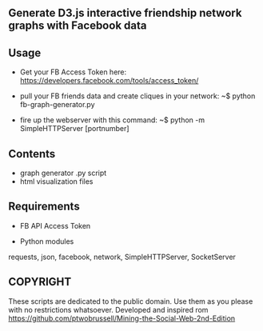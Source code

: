 ## Generate D3.js interactive friendship network graphs with Facebook data

## Usage

* Get your FB Access Token here: https://developers.facebook.com/tools/access_token/

* pull your FB friends data and create cliques in your network: ~$ python fb-graph-generator.py

* fire up the webserver with this command: ~$ python -m SimpleHTTPServer [portnumber]

## Contents

* graph generator .py script
* html visualization files

## Requirements
* FB API Access Token

* Python modules

requests, json, facebook, network, SimpleHTTPServer, SocketServer

## COPYRIGHT

These scripts are dedicated to the public domain. Use them as you please with no restrictions whatsoever.
Developed and inspired rom https://github.com/ptwobrussell/Mining-the-Social-Web-2nd-Edition 
